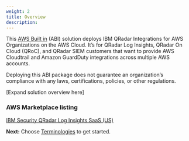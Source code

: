 ```yaml
---
weight: 2
title: Overview
description: 
---
```



This [AWS Built in](https://aws.amazon.com/partners/built-in-partner-solutions/) (ABI) solution deploys IBM QRadar Integrations for AWS Organizations on the AWS Cloud. It’s for QRadar Log Insights, QRadar On Cloud (QRoC), and QRadar SIEM customers that want to provide AWS Cloudtrail and Amazon GuardDuty integrations across multiple AWS accounts.

Deploying this ABI package does not guarantee an organization’s compliance with any laws, certifications, policies, or other regulations.


[Expand solution overview here]

### AWS Marketplace listing

[IBM Security QRadar Log Insights SaaS (US)](https://aws.amazon.com/marketplace/pp/prodview-p2llj6q6wlsq4)

**Next:** Choose [Terminologies](/terminologies/index.html) to get started.
